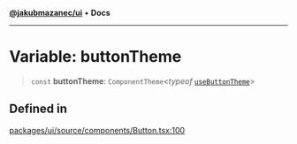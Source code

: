 [**@jakubmazanec/ui**](../README.md) • **Docs**

---

# Variable: buttonTheme

> `const` **buttonTheme**: `ComponentTheme`\<_typeof_
> [`useButtonTheme`](../functions/useButtonTheme.md)\>

## Defined in

[packages/ui/source/components/Button.tsx:100](https://github.com/jakubmazanec/tools/blob/2afd81e4680434017b6f838733fd5ccd928cec42/packages/ui/source/components/Button.tsx#L100)
